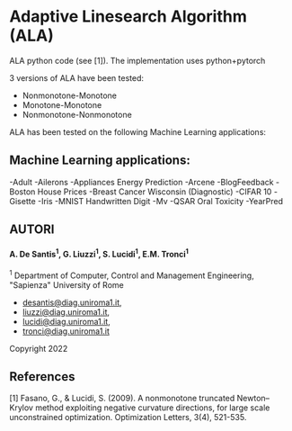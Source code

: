# Adaptive Linesearch Algorithm (ALA)

ALA python code (see [1]). The implementation uses python+pytorch

3 versions of ALA have been tested:

- Nonmonotone-Monotone
- Monotone-Monotone
- Nonmonotone-Nonmonotone

ALA has been tested on the following Machine Learning applications:

## Machine Learning applications:

-Adult
-Ailerons
-Appliances Energy Prediction
-Arcene
-BlogFeedback
-Boston House Prices
-Breast Cancer Wisconsin (Diagnostic)
-CIFAR 10
-Gisette
-Iris
-MNIST Handwritten Digit
-Mv
-QSAR Oral Toxicity
-YearPred

 ## AUTORI
 #### A. De Santis<sup>1</sup>, G. Liuzzi<sup>1</sup>, S. Lucidi<sup>1</sup>, E.M. Tronci<sup>1</sup>

 <sup>1</sup> Department of Computer, Control and Management Engineering, "Sapienza" University of Rome

 - desantis@diag.uniroma1.it,
 - liuzzi@diag.uniroma1.it,
 - lucidi@diag.uniroma1.it,
 - tronci@diag.uniroma1.it


 Copyright 2022

 ## References

[1] Fasano, G., & Lucidi, S. (2009). A nonmonotone truncated Newton–Krylov
     method exploiting negative curvature directions, for large scale unconstrained
     optimization. Optimization Letters, 3(4), 521-535.
